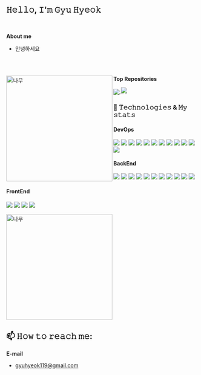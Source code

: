 ## 𝙷𝚎𝚕𝚕𝚘, 𝙸'𝚖 𝙶𝚢𝚞 𝙷𝚢𝚎𝚘𝚔
<br>

**About me**

- 안녕하세요
<br>
<br>

**Top Repositories**
 <img align="left" src="https://github.com/gyuhyeok0/gyuhyeok0/assets/153148788/9b1ff151-9d35-4161-a336-b8e45f611964" alt="나무" style="width: 280px; height: auto; ">
 
<a href="https://github.com/gyuhyeok0/OnulBackEnd">
  <img align="center" src="https://github-readme-stats.vercel.app/api/pin/?username=gyuhyeok0&repo=OnulBackEnd&theme=tokyonight" />
</a>

  <a href="https://github.com/gyuhyeok0/OnulPython">
    <img src="https://github-readme-stats.vercel.app/api/pin/?username=gyuhyeok0&repo=OnulPython&theme=tokyonight" />
  </a>
<br>

### 🌱 𝚃𝚎𝚌𝚑𝚗𝚘𝚕𝚘𝚐𝚒𝚎𝚜 & 𝙼𝚢 𝚜𝚝𝚊𝚝𝚜

#### DevOps
![](https://img.shields.io/badge/AWS_EC2-informational?style=flat&logo=amazonaws&logoColor=white&color=2bbc8a)
![](https://img.shields.io/badge/Auto_Scaling-informational?style=flat&logo=amazonaws&logoColor=white&color=2bbc8a)
![](https://img.shields.io/badge/ALB-informational?style=flat&logo=amazonaws&logoColor=white&color=2bbc8a)
![](https://img.shields.io/badge/VPC-informational?style=flat&logo=amazonaws&logoColor=white&color=2bbc8a)
![](https://img.shields.io/badge/Route_53-informational?style=flat&logo=amazonroute53&logoColor=white&color=2bbc8a)
![](https://img.shields.io/badge/RDS-informational?style=flat&logo=amazonrds&logoColor=white&color=2bbc8a)
![](https://img.shields.io/badge/ElastiCache-informational?style=flat&logo=redis&logoColor=white&color=2bbc8a)
![](https://img.shields.io/badge/WAF-informational?style=flat&logo=amazonaws&logoColor=white&color=2bbc8a)
![](https://img.shields.io/badge/SSM-informational?style=flat&logo=amazonaws&logoColor=white&color=2bbc8a)
![](https://img.shields.io/badge/IAM-informational?style=flat&logo=amazonaws&logoColor=white&color=2bbc8a)
![](https://img.shields.io/badge/CloudWatch-informational?style=flat&logo=amazoncloudwatch&logoColor=white&color=2bbc8a)
![](https://img.shields.io/badge/SNS-informational?style=flat&logo=amazonsns&logoColor=white&color=2bbc8a)

#### BackEnd
![](https://img.shields.io/badge/Java-informational?style=flat&logo=java&logoColor=white&color=2bbc8a)
![](https://img.shields.io/badge/SpringBoot-informational?style=flat&logo=springboot&logoColor=white&color=2bbc8a)
![](https://img.shields.io/badge/MySQL-informational?style=flat&logo=mysql&logoColor=white&color=2bbc8a)
![](https://img.shields.io/badge/Python-informational?style=flat&logo=python&logoColor=white&color=2bbc8a)
![](https://img.shields.io/badge/Redis-informational?style=flat&logo=redis&logoColor=white&color=2bbc8a)
![](https://img.shields.io/badge/JPA-informational?style=flat&logo=hibernate&logoColor=white&color=2bbc8a)
![](https://img.shields.io/badge/Spring_Security-informational?style=flat&logo=springsecurity&logoColor=white&color=2bbc8a)
![](https://img.shields.io/badge/Gradle-informational?style=flat&logo=gradle&logoColor=white&color=2bbc8a)
![](https://img.shields.io/badge/Maven-informational?style=flat&logo=apachemaven&logoColor=white&color=2bbc8a)
![](https://img.shields.io/badge/IntelliJ_IDEA-informational?style=flat&logo=intellijidea&logoColor=white&color=2bbc8a)
![](https://img.shields.io/badge/VSCode-informational?style=flat&logo=visualstudiocode&logoColor=white&color=2bbc8a)

#### FrontEnd
![](https://img.shields.io/badge/React-informational?style=flat&logo=react&logoColor=white&color=2bbc8a)
![](https://img.shields.io/badge/React_Native-informational?style=flat&logo=react&logoColor=white&color=2bbc8a)
![](https://img.shields.io/badge/JavaScript-informational?style=flat&logo=javascript&logoColor=white&color=2bbc8a)
![](https://img.shields.io/badge/TypeScript-informational?style=flat&logo=typescript&logoColor=white&color=2bbc8a)


<img src="https://github.com/gyuhyeok0/gyuhyeok0/assets/153148788/47bd932e-4a9e-4a2f-8e4a-480479d675bd" alt="나무" style="width: 280px; height: auto; ">

## 📫 𝙷𝚘𝚠 𝚝𝚘 𝚛𝚎𝚊𝚌𝚑 𝚖𝚎:

**E-mail** 
- gyuhyeok119@gmail.com
